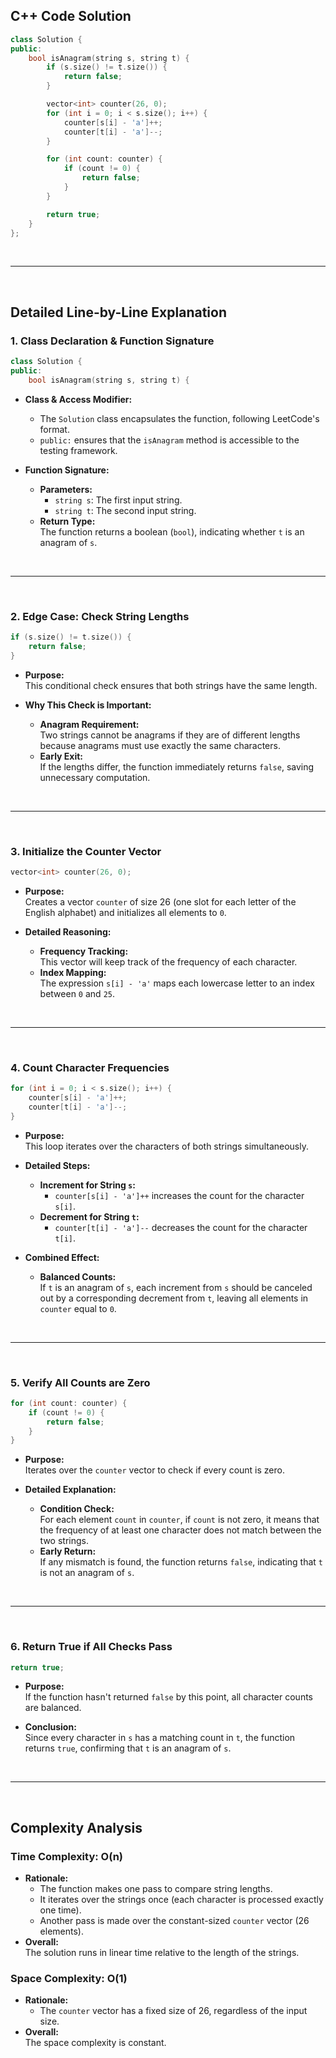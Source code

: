 ## C++ Code Solution

```cpp
class Solution {
public:
    bool isAnagram(string s, string t) {
        if (s.size() != t.size()) {
            return false;
        }

        vector<int> counter(26, 0);
        for (int i = 0; i < s.size(); i++) {
            counter[s[i] - 'a']++;
            counter[t[i] - 'a']--;
        }

        for (int count: counter) {
            if (count != 0) {
                return false;
            }
        }

        return true;
    }
};
```

<br>

---

<br>

## Detailed Line-by-Line Explanation

### 1. Class Declaration & Function Signature

```cpp
class Solution {
public:
    bool isAnagram(string s, string t) {
```

- **Class & Access Modifier:**
    
    - The `Solution` class encapsulates the function, following LeetCode's format.
    - `public:` ensures that the `isAnagram` method is accessible to the testing framework.
- **Function Signature:**
    
    - **Parameters:**
        - `string s`: The first input string.
        - `string t`: The second input string.
    - **Return Type:**  
        The function returns a boolean (`bool`), indicating whether `t` is an anagram of `s`.

<br>

---

<br>

### 2. Edge Case: Check String Lengths

```cpp
if (s.size() != t.size()) {
    return false;
}
```

- **Purpose:**  
    This conditional check ensures that both strings have the same length.
    
- **Why This Check is Important:**
    
    - **Anagram Requirement:**  
        Two strings cannot be anagrams if they are of different lengths because anagrams must use exactly the same characters.
    - **Early Exit:**  
        If the lengths differ, the function immediately returns `false`, saving unnecessary computation.

<br>

---

<br>

### 3. Initialize the Counter Vector

```cpp
vector<int> counter(26, 0);
```

- **Purpose:**  
    Creates a vector `counter` of size 26 (one slot for each letter of the English alphabet) and initializes all elements to `0`.
    
- **Detailed Reasoning:**
    
    - **Frequency Tracking:**  
        This vector will keep track of the frequency of each character.
    - **Index Mapping:**  
        The expression `s[i] - 'a'` maps each lowercase letter to an index between `0` and `25`.

<br>

---

<br>

### 4. Count Character Frequencies

```cpp
for (int i = 0; i < s.size(); i++) {
    counter[s[i] - 'a']++;
    counter[t[i] - 'a']--;
}
```

- **Purpose:**  
    This loop iterates over the characters of both strings simultaneously.
    
- **Detailed Steps:**
    
    - **Increment for String `s`:**
        - `counter[s[i] - 'a']++` increases the count for the character `s[i]`.
    - **Decrement for String `t`:**
        - `counter[t[i] - 'a']--` decreases the count for the character `t[i]`.
- **Combined Effect:**
    
    - **Balanced Counts:**  
        If `t` is an anagram of `s`, each increment from `s` should be canceled out by a corresponding decrement from `t`, leaving all elements in `counter` equal to `0`.

<br>

---

<br>

### 5. Verify All Counts are Zero

```cpp
for (int count: counter) {
    if (count != 0) {
        return false;
    }
}
```

- **Purpose:**  
    Iterates over the `counter` vector to check if every count is zero.
    
- **Detailed Explanation:**
    
    - **Condition Check:**  
        For each element `count` in `counter`, if `count` is not zero, it means that the frequency of at least one character does not match between the two strings.
    - **Early Return:**  
        If any mismatch is found, the function returns `false`, indicating that `t` is not an anagram of `s`.

<br>

---

<br>

### 6. Return True if All Checks Pass

```cpp
return true;
```

- **Purpose:**  
    If the function hasn't returned `false` by this point, all character counts are balanced.
    
- **Conclusion:**  
    Since every character in `s` has a matching count in `t`, the function returns `true`, confirming that `t` is an anagram of `s`.
    

<br>

---

<br>

## Complexity Analysis

### Time Complexity: **O(n)**

- **Rationale:**
    - The function makes one pass to compare string lengths.
    - It iterates over the strings once (each character is processed exactly one time).
    - Another pass is made over the constant-sized `counter` vector (26 elements).
- **Overall:**  
    The solution runs in linear time relative to the length of the strings.

### Space Complexity: **O(1)**

- **Rationale:**
    - The `counter` vector has a fixed size of 26, regardless of the input size.
- **Overall:**  
    The space complexity is constant.